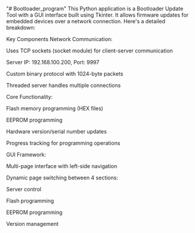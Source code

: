 "# Bootloader_program" 
This Python application is a Bootloader Update Tool with a GUI interface built using Tkinter. It allows firmware updates for embedded devices over a network connection. Here's a detailed breakdown:

Key Components
Network Communication:

Uses TCP sockets (socket module) for client-server communication

Server IP: 192.168.100.200, Port: 9997

Custom binary protocol with 1024-byte packets

Threaded server handles multiple connections

Core Functionality:

Flash memory programming (HEX files)

EEPROM programming

Hardware version/serial number updates

Progress tracking for programming operations

GUI Framework:

Multi-page interface with left-side navigation

Dynamic page switching between 4 sections:

Server control

Flash programming

EEPROM programming

Version management
